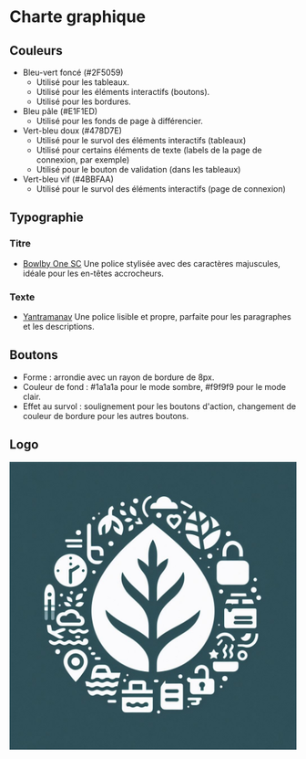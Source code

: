 # Charte graphique

## Couleurs

- Bleu-vert foncé (#2F5059)
  - Utilisé pour les tableaux.
  - Utilisé pour les éléments interactifs (boutons).
  - Utilisé pour les bordures.
- Bleu pâle (#E1F1ED)
  - Utilisé pour les fonds de page à différencier.
- Vert-bleu doux (#478D7E)
  - Utilisé pour le survol des éléments interactifs (tableaux)
  - Utilisé pour certains éléments de texte (labels de la page de connexion, par exemple)
  - Utilisé pour le bouton de validation (dans les tableaux)
- Vert-bleu vif (#4BBFAA)
  - Utilisé pour le survol des éléments interactifs (page de connexion)

## Typographie

### Titre

- [Bowlby One SC](https://fonts.google.com/specimen/Bowlby+One+SC)
  Une police stylisée avec des caractères majuscules, idéale pour les en-têtes accrocheurs.

### Texte

- [Yantramanav](https://fonts.google.com/specimen/Yantramanav)
  Une police lisible et propre, parfaite pour les paragraphes et les descriptions.

## Boutons

- Forme : arrondie avec un rayon de bordure de 8px.
- Couleur de fond : #1a1a1a pour le mode sombre, #f9f9f9 pour le mode clair.
- Effet au survol : soulignement pour les boutons d'action, changement de couleur de bordure pour les autres boutons.

## Logo

![logo](assets/charte_graphique/541f28996553762c59fc4af96bc6be9945114f51.jpg)
